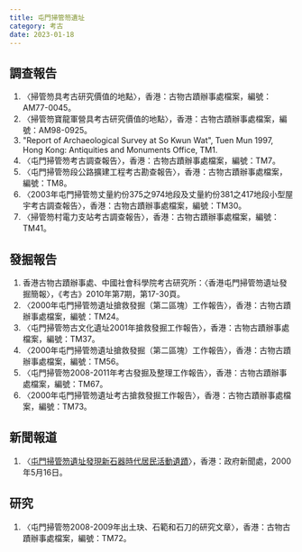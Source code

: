 ```yaml
---
title: 屯門掃管笏遺址
category: 考古
date: 2023-01-18
---
```

## 調查報告
1. 〈掃管笏具考古研究價值的地點〉，香港：古物古蹟辦事處檔案，編號：AM77-0045。
2. 〈掃管笏寶龍軍營具考古研究價值的地點〉，香港：古物古蹟辦事處檔案，編號：AM98-0925。
3. "Report of Archaeological Survey at So Kwun Wat", Tuen Mun 1997, Hong Kong: Antiquities and Monuments Office, TM1.
4. 〈屯門掃管笏考古調查報告〉，香港：古物古蹟辦事處檔案，編號：TM7。
5. 〈屯門掃管笏段公路擴建工程考古勘查報告〉，香港：古物古蹟辦事處檔案，編號：TM8。
6. 〈2003年屯門掃管笏丈量約份375之974地段及丈量約份381之417地段小型屋宇考古調查報告〉，香港：古物古蹟辦事處檔案，編號：TM30。
7. 〈掃管笏村電力支站考古調查報告〉，香港：古物古蹟辦事處檔案，編號：TM41。
## 發掘報告
1. 香港古物古蹟辦事處、中國社會科學院考古研究所：〈香港屯門掃管笏遺址發掘簡報〉，《考古》2010年第7期，第17-30頁。
2. 〈2000年屯門掃管笏遺址搶救發掘（第二區塊）工作報告〉，香港：古物古蹟辦事處檔案，編號：TM24。
3. 〈屯門掃管笏古文化遺址2001年搶救發掘工作報告〉，香港：古物古蹟辦事處檔案，編號：TM37。
4. 〈2000年屯門掃管笏遺址搶救發掘（第二區塊）工作報告〉，香港：古物古蹟辦事處檔案，編號：TM56。
5. 〈屯門掃管笏2008-2011年考古發掘及整理工作報告〉，香港：古物古蹟辦事處檔案，編號：TM67。
6. 〈2000年屯門掃管笏遺址考古搶救發掘工作報告〉，香港：古物古蹟辦事處檔案，編號：TM73。
## 新聞報道
1. 〈[屯門掃管笏遺址發現新石器時代居民活動遺蹟](https://www.info.gov.hk/gia/general/200005/16/0516078.htm)〉，香港：政府新聞處，2000年5月16日。
## 研究
1. 〈屯門掃管笏2008-2009年出土玦、石範和石刀的研究文章〉，香港：古物古蹟辦事處檔案，編號：TM72。